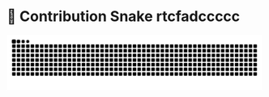 # 🐍 Contribution Snake rtcfadccccc

![Snake animation](https://raw.githubusercontent.com/Kartikmhatre/Kartikmhatre/output/snake.svg)
